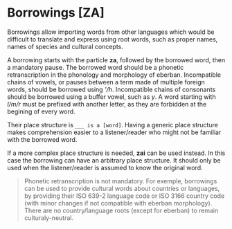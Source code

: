 # Borrowings [ZA]

Borrowings allow importing words from other languages which would be difficult
to translate and express using root words, such as proper names, names of species and cultural concepts.

A borrowing starts with the particle **za**, followed by the borrowed word, then
a mandatory pause. The borrowed word should be a phonetic retranscription in
the phonology and morphology of eberban. Incompatible chains of vowels, or
pauses between a term made of multiple foreign words, should be borrowed using
*'/h*. Incompatible chains of consonants should be borrowed using a buffer vowel,
such as *y*. A word starting with *l/m/r* must be prefixed with another letter,
as they are forbidden at the begining of every word.

Their place structure is `___ is a [word]`. Having a generic place structure
makes comprehension easier to a listener/reader who might not be familiar with the borrowed word.

If a more complex place structure is needed, **zai** can be used instead.
In this case the borrowing can have an arbitrary place structure. It should
only be used when the listener/reader is assumed to know the original word.

> Phonetic retranscription is not mandatory. For exemple, borrowings can be
> used to provide cultural words about countries or languages, by
> providing their ISO 639-2 language code or ISO 3166 country code (with
> minor changes if not compatible with eberban morphology). There are no
> country/language roots (except for eberban) to remain culturaly-neutral. 